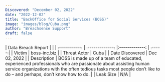 ```yaml
---
Discovered: "December 02, 2022"
date: "2022-12-02"
title: "BackOffice for Social Services (BOSS)"
image: "images/blog/Cuba.png"
author: "Breachsense Support"
draft: false
---
```


| Data Breach Report           |              | 
| :-----------: | :-------------:     |:-------------:    | :-----:|
| Victim      | boss-inc.biz      | 
| Threat Actor      | Cuba      | 
| Date Discovered      | Dec 02, 2022      | 
| Description      | BOSS is made up of a team of educated, experienced professionals who are passionate about assisting human service organizations with the often tedious tasks most people don’t like to do – and perhaps, don’t know how to do.      | 
| Leak Size      | N/A      | 

